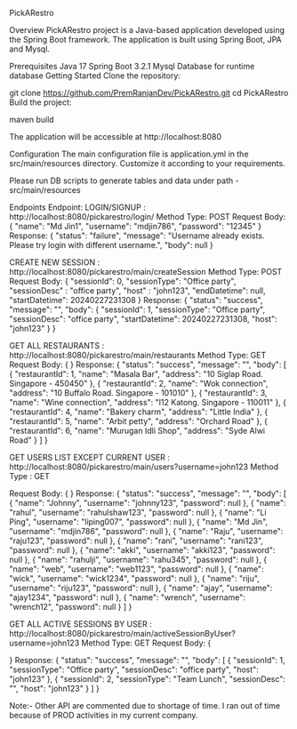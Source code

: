 PickARestro

Overview
PickARestro project is a Java-based application developed using the Spring Boot framework. The application is built using Spring Boot, JPA and Mysql.

Prerequisites
Java 17
Spring Boot 3.2.1
Mysql Database for runtime database
Getting Started
Clone the repository:

git clone https://github.com/PremRanjanDev/PickARestro.git
cd PickARestro
Build the project:

maven build

The application will be accessible at http://localhost:8080

Configuration
The main configuration file is application.yml in the src/main/resources directory. Customize it according to your requirements.

Please run DB scripts to generate tables and data under path - 
src/main/resources


Endpoints
Endpoint: 
LOGIN/SIGNUP : http://localhost:8080/pickarestro/login/
Method Type: POST
Request Body: {
    "name": "Md Jin1",
    "username": "mdjin786",
    "password": "12345"
}
Response: {
    "status": "failure",
    "message": "Username already exists. Please try login with different username.",
    "body": null
}

CREATE NEW SESSION : http://localhost:8080/pickarestro/main/createSession
Method Type: POST
Request Body: {
    "sessionId": 0,
    "sessionType": "Office party",
    "sessionDesc" : "office party",
    "host" : "john123",
    "endDatetime": null,
    "startDatetime": 20240227231308
}
Response: {
    "status": "success",
    "message": "",
    "body": {
        "sessionId": 1,
        "sessionType": "Office party",
        "sessionDesc": "office party",
        "startDatetime": 20240227231308,
        "host": "john123"
    }
}

GET ALL RESTAURANTS : http://localhost:8080/pickarestro/main/restaurants
Method Type: GET
Request Body: {
}
Response: {
    "status": "success",
    "message": "",
    "body": [
        {
            "restaurantId": 1,
            "name": "Masala Bar",
            "address": "10 Siglap Road. Singapore - 450450"
        },
        {
            "restaurantId": 2,
            "name": "Wok connection",
            "address": "10 Buffalo Road. Singapore - 101010"
        },
        {
            "restaurantId": 3,
            "name": "Wine connection",
            "address": "I12 Katong. Singapore - 110011"
        },
        {
            "restaurantId": 4,
            "name": "Bakery charm",
            "address": "Little India"
        },
        {
            "restaurantId": 5,
            "name": "Arbit petty",
            "address": "Orchard Road"
        },
        {
            "restaurantId": 6,
            "name": "Murugan Idli Shop",
            "address": "Syde Alwi Road"
        }
    ]
}

GET USERS LIST EXCEPT CURRENT USER : http://localhost:8080/pickarestro/main/users?username=john123
Method Type : GET

Request Body: {
}
Response: {
    "status": "success",
    "message": "",
    "body": [
        {
            "name": "Johnny",
            "username": "johnny123",
            "password": null
        },
        {
            "name": "rahul",
            "username": "rahulshaw123",
            "password": null
        },
        {
            "name": "Li Ping",
            "username": "liping007",
            "password": null
        },
        {
            "name": "Md Jin",
            "username": "mdjin786",
            "password": null
        },
        {
            "name": "Raju",
            "username": "raju123",
            "password": null
        },
        {
            "name": "rani",
            "username": "rani123",
            "password": null
        },
        {
            "name": "akki",
            "username": "akki123",
            "password": null
        },
        {
            "name": "rahulji",
            "username": "rahu345",
            "password": null
        },
        {
            "name": "web",
            "username": "web1123",
            "password": null
        },
        {
            "name": "wick",
            "username": "wick1234",
            "password": null
        },
        {
            "name": "riju",
            "username": "riju123",
            "password": null
        },
        {
            "name": "ajay",
            "username": "ajay1234",
            "password": null
        },
        {
            "name": "wrench",
            "username": "wrench12",
            "password": null
        }
    ]
}

GET ALL ACTIVE SESSIONS BY USER : http://localhost:8080/pickarestro/main/activeSessionByUser?username=john123
Method Type: GET
Request Body: {
    
}
Response: {
    "status": "success",
    "message": "",
    "body": [
        {
            "sessionId": 1,
            "sessionType": "Office party",
            "sessionDesc": "office party",
            "host": "john123"
        },
        {
            "sessionId": 2,
            "sessionType": "Team Lunch",
            "sessionDesc": "",
            "host": "john123"
        }
    ]
}



Note:- Other API are commented due to shortage of time. I ran out of time because of PROD activities in my current company.
